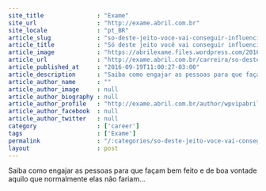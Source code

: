 ```yaml
---
site_title               : "Exame"
site_url                 : "http://exame.abril.com.br"
site_locale              : "pt_BR"
article_slug             : "so-deste-jeito-voce-vai-conseguir-influenciar-pessoas"
article_title            : "Só deste jeito você vai conseguir influenciar pessoas"
article_image            : "https://abrilexame.files.wordpress.com/2016/09/size_960_16_9_lider3.jpg?quality=70&strip=all&w=960"
article_url              : "http://exame.abril.com.br/carreira/so-deste-jeito-voce-vai-conseguir-influenciar-pessoas/"
article_published_at     : "2016-09-19T11:00:27-03:00"
article_description      : "Saiba como engajar as pessoas para que façam bem feito e de boa vontade aquilo que normalmente elas não fariam..."
article_author_name      : ""
article_author_image     : null
article_author_biography : null
article_author_profile   : "http://exame.abril.com.br/author/wpvipabril/"
article_author_facebook  : null
article_author_twitter   : null
category                 : ['career']
tags                     : ['Exame']
permalink                : "/:categories/so-deste-jeito-voce-vai-conseguir-influenciar-pessoas/"
layout                   : post
---
```


Saiba como engajar as pessoas para que façam bem feito e de boa vontade aquilo que normalmente elas não fariam...

